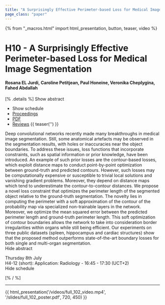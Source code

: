```yaml
---
title: "A Surprisingly Effective Perimeter-based Loss for Medical Image Segmentation"
page_class: "paper"
---
```


{% from "_macros.html" import html_presentation, button, teaser, video %}

# H10 - A Surprisingly Effective Perimeter-based Loss for Medical Image Segmentation

#### Rosana EL Jurdi, Caroline Petitjean, Paul Honeine, Veronika Cheplygina, Fahed Abdallah

[% .details %]
<a class="toggle_visibility" data-selector=".abstract" data-level="3">Show abstract</a>
- <a class="toggle_visibility" data-selector=".schedule" data-level="3">Show schedule</a>
- <a href="">Proceedings</a>
- <a href="https://openreview.net/pdf?id=NDEmtyb4cXu">PDF</a>
- <a href="https://openreview.net/forum?id=NDEmtyb4cXu">Reviews</a>
{{ teaser('') }}

<p>
    <span class="abstract">
        Deep convolutional networks recently made many breakthroughs in medical image segmentation. Still, some anatomical artefacts may be observed in the segmentation results, with holes or inaccuracies near the object boundaries. To address these issues, loss functions that incorporate constraints, such as spatial information or prior knowledge, have been introduced. An example of such prior losses are the contour-based losses, which exploit distance maps to conduct point-by-point optimization between ground-truth and predicted contours. However, such losses may be computationally expensive or susceptible to trivial local solutions and vanishing gradient problems. Moreover, they depend on distance maps which tend to underestimate the contour-to-contour distances. We propose a novel loss constraint that optimizes the perimeter length of the segmented object relative to the ground-truth segmentation. The novelty lies in computing the perimeter with a soft approximation of the contour of the probability map via specialized non-trainable layers in the network. Moreover, we optimize the mean squared error between the predicted perimeter length and ground-truth perimeter length. This soft optimization of contour boundaries allows the network to take into consideration border irregularities within organs while still being efficient. Our experiments on three public datasets (spleen, hippocampus and cardiac structures) show that the proposed method outperforms state-of-the-art boundary losses for both single and multi-organ segmentation.
        <br>
        <span class="actions"><a class="toggle_visibility" data-level="2">Hide abstract</a></span>
    </span>
</p>

<p>
    <span class="schedule">
         Thursday 8th July<br>H4-12 (short): Application: Radiology - 16:45 - 17:30 (UCT+2)
        <br>
        <span class="actions"><a class="toggle_visibility" data-level="2">Hide schedule</a></span>
    </span>
</p>

[% / %]


---

{{ html_presentation('/videos/full_102_video.mp4', '/slides/full_102_poster.pdf', 720, 450) }}